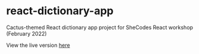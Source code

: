 # react-dictionary-app

Cactus-themed React dictionary app project for SheCodes React workshop (February 2022)

View the live version [here](https://friendly-brahmagupta-45ba6c.netlify.app/)
